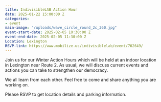 ```yaml
---
title: IndivisibleLAB Action Hour
date: 2025-01-22 15:00:00 Z
categories:
- event
main-image: "/uploads/wave_circle_round_2c_360.jpg"
event-start-date: 2025-02-05 10:30:00 Z
event-end-date: 2025-02-05 11:30:00 Z
Location: Lexington
RSVP-link: https://www.mobilize.us/indivisiblelab/event/702649/
---
```


Join us for our Winter Action Hours which will be held at an indoor location in Lexington near Route 2. As usual, we will discuss current events and actions you can take to strengthen our democracy.

We all learn from each other. Feel free to come and share anything you are working on.

Please RSVP to get location details and parking information.